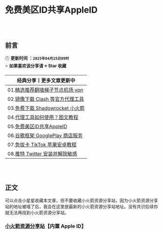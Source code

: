 # 免费美区ID共享AppleID


<br><br>

## 前言
🕛 **更新时间 ：`2025年04月15日09时`**  
⭐ **如果喜欢该分享请 ⭐ Star 收藏**  

| 经典分享丨更多文章更新中 | 
|------|
|01.[精选推荐翻墙梯子节点机场 vpn](https://github.com/wangzai69/vpn)                |
|02.[镜像下载 Clash 等官方代理工具](https://github.com/wangzai69/clash)              |
|03.[免费下载 Shadowrocket 小火箭](https://github.com/wangzai69/shadowrocket)   |
|04.[代理工具如何使用？图文教程](https://github.com/wangzai69/wiki)               |
|05.[免费美区ID共享AppleID](https://github.com/wangzai69/AppleID)  
|06.[谷歌框架 GooglePlay 商店服务](https://github.com/wangzai69/GooglePlay)      |
|07.[免拔卡 TikTok 苹果安卓教程](https://github.com/wangzai69/tiktok)             |
|08.[推特 Twitter 安装并解除敏感](https://github.com/wangzai69/Twitter)             |

<br><br>

##  正文


可以点击小星星收藏本文章，但不要收藏小火箭资源分享站，因为小火箭资源分享站的地址被墙了后，我会在这里放最新的小火箭资源分享站地址。没有共识后续你就无法再找到小火箭资源分享站。
### [小火箭资源分享站](https://xhj.jd0901.top)【内置 Apple ID】
